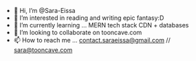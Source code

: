 - 👋 Hi, I’m @Sara-Eissa
- 👀 I’m interested in reading and writing epic fantasy:D
- 🌱 I’m currently learning ... MERN tech stack CDN + databases
- 💞️ I’m looking to collaborate on tooncave.com
- 📫 How to reach me ... contact.saraeissa@gmail.com // sara@tooncave.com

<!---
Sara-Eissa/Sara-Eissa is a ✨ special ✨ repository because its `README.md` (this file) appears on your GitHub profile.
You can click the Preview link to take a look at your changes.
--->
